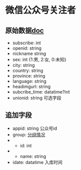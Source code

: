# 微信公众号关注者

## 原始数据[doc](http://mp.weixin.qq.com/wiki/14/bb5031008f1494a59c6f71fa0f319c66.html)
* subscribe: int
* openid:  string
* nickname string
* sex: int {1:男, 2:女, 0:未知}
* city: string
* country: string
* province: string
* language: string
* headimgurl: string
* subcribe_time: datatime?int
* unionid: string 可选字段

## 追加字段
* appid: string 公众号id
* group: [分组情况](http://mp.weixin.qq.com/wiki/0/56d992c605a97245eb7e617854b169fc.html)
* * id: int 
* * name: string
* idate: datatime 入库时间

